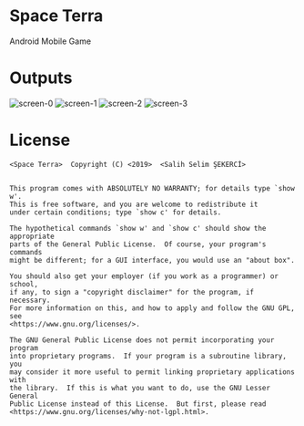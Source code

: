# Space Terra
Android Mobile Game

# Outputs
![screen-0](https://user-images.githubusercontent.com/53614606/109380988-b20eeb00-78e8-11eb-9e4b-92bf47acd109.jpg)
![screen-1](https://user-images.githubusercontent.com/53614606/109380987-b1765480-78e8-11eb-84f8-bf80410aa1d8.jpg)
![screen-2](https://user-images.githubusercontent.com/53614606/109380986-b1765480-78e8-11eb-917d-4e23fb85151e.jpg)
![screen-3](https://user-images.githubusercontent.com/53614606/109380985-b1765480-78e8-11eb-9881-b9fc2d47c6ee.jpg)



# License

    <Space Terra>  Copyright (C) <2019>  <Salih Selim ŞEKERCİ>
    
    
    This program comes with ABSOLUTELY NO WARRANTY; for details type `show w'.
    This is free software, and you are welcome to redistribute it
    under certain conditions; type `show c' for details.

    The hypothetical commands `show w' and `show c' should show the appropriate
    parts of the General Public License.  Of course, your program's commands
    might be different; for a GUI interface, you would use an "about box".

    You should also get your employer (if you work as a programmer) or school,
    if any, to sign a "copyright disclaimer" for the program, if necessary.
    For more information on this, and how to apply and follow the GNU GPL, see
    <https://www.gnu.org/licenses/>.

    The GNU General Public License does not permit incorporating your program
    into proprietary programs.  If your program is a subroutine library, you
    may consider it more useful to permit linking proprietary applications with
    the library.  If this is what you want to do, use the GNU Lesser General
    Public License instead of this License.  But first, please read
    <https://www.gnu.org/licenses/why-not-lgpl.html>.
